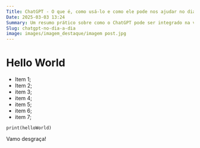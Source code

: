 ```yaml
---
Title: ChatGPT - O que é, como usá-lo e como ele pode nos ajudar no dia a dia
Date: 2025-03-03 13:24
Summary: Um resumo prático sobre como o ChatGPT pode ser integrado na vida cotidiana.
Slug: chatgpt-no-dia-a-dia
image: images/imagem_destaque/imagem post.jpg
---
```


# Hello World
* Item 1;
* Item 2;
* item 3;
* item 4; 
* item 5;
* item 6;
* item 7;

```
print(helloWorld)
```

Vamo desgraça!